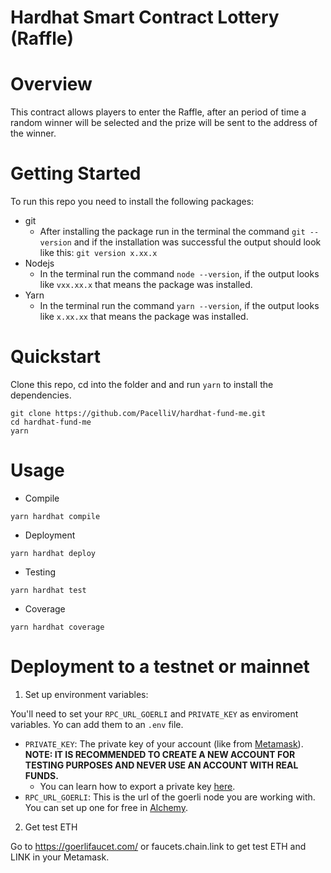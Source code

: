 # Hardhat Smart Contract Lottery (Raffle)

# Overview

This contract allows players to enter the Raffle, after an period of time a random winner will be selected and the prize will be sent to the address of the winner.

# Getting Started

To run this repo you need to install the following packages:

-   git
    -   After installing the package run in the terminal the command `git --version` and if the installation was successful the output should look like this: `git version x.xx.x`
-   Nodejs
    -   In the terminal run the command `node --version`, if the output looks like `vxx.xx.x` that means the package was installed.
-   Yarn
    -   In the terminal run the command `yarn --version`, if the output looks like `x.xx.xx` that means the package was installed.

# Quickstart

Clone this repo, cd into the folder and and run `yarn` to install the dependencies.

```
git clone https://github.com/PacelliV/hardhat-fund-me.git
cd hardhat-fund-me
yarn
```

# Usage

-   Compile

```
yarn hardhat compile
```

-   Deployment

```
yarn hardhat deploy
```

-   Testing

```
yarn hardhat test
```

-   Coverage

```
yarn hardhat coverage
```

# Deployment to a testnet or mainnet

1. Set up environment variables:

You'll need to set your `RPC_URL_GOERLI` and `PRIVATE_KEY` as enviroment variables. Yo can add them to an `.env` file.

-   `PRIVATE_KEY`: The private key of your account (like from [Metamask](https://metamask.io/)). <b>NOTE: IT IS RECOMMENDED TO CREATE A NEW ACCOUNT FOR TESTING PURPOSES AND NEVER USE AN ACCOUNT WITH REAL FUNDS.</b>
    -   You can learn how to export a private key [here](https://metamask.zendesk.com/hc/en-us/articles/360015289632-How-to-Export-an-Account-Private-Key).
-   `RPC_URL_GOERLI`: This is the url of the goerli node you are working with. You can set up one for free in [Alchemy](https://www.alchemy.com/).

2. Get test ETH

Go to https://goerlifaucet.com/ or faucets.chain.link to get test ETH and LINK in your Metamask.
